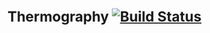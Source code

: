 Thermography  [![Build Status](https://travis-ci.org/cdeldon/thermography.svg?branch=master)](https://travis-ci.org/cdeldon)
============
